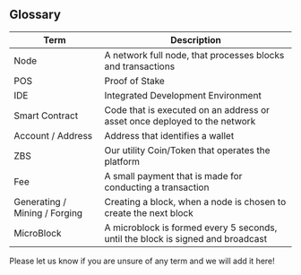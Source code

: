 ## Glossary

| Term | Description |
| ------------|----------- |
| Node  | A network full node, that processes blocks and transactions |
| POS | Proof of Stake |
| IDE |Integrated Development Environment  |
| Smart Contract  | Code that is executed on an address or asset once deployed to the network |
| Account / Address | Address that identifies a wallet  |
| ZBS | Our utility Coin/Token that operates the platform |
| Fee | A small payment that is made for conducting a transaction |
| Generating / Mining / Forging | Creating a block, when a node is chosen to create the next block |
| MicroBlock | A microblock is formed every 5 seconds, until the block is signed and broadcast |

Please let us know if you are unsure of any term and we will add it here!